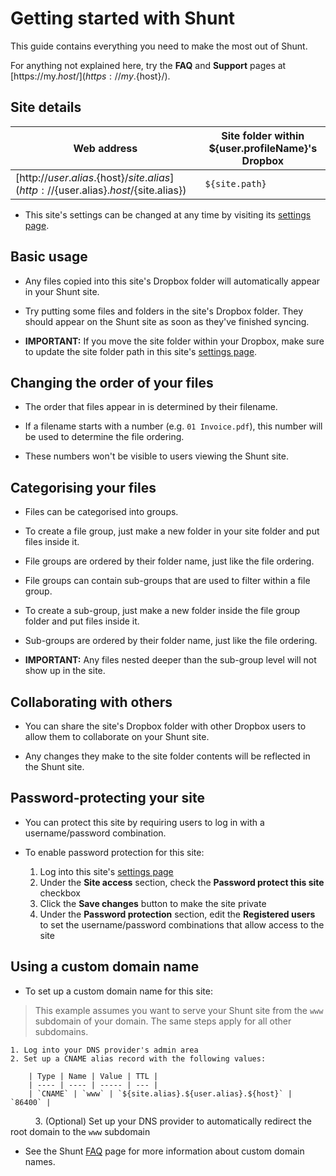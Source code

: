 # Getting started with Shunt

This guide contains everything you need to make the most out of Shunt.

For anything not explained here, try the **FAQ** and **Support** pages at [https://my.${host}/](https://my.${host}/).

## Site details

| Web address | Site folder within ${user.profileName}'s Dropbox |
| ----------- | ------------------------------------------------ |
| [http://${user.alias}.${host}/${site.alias}](http://${user.alias}.${host}/${site.alias}) | `${site.path}` |


- This site's settings can be changed at any time by visiting its [settings page](https://my.${host}/sites/${site.alias}/settings).


## Basic usage

- Any files copied into this site's Dropbox folder will automatically appear in your Shunt site.

- Try putting some files and folders in the site's Dropbox folder. They should appear on the Shunt site as soon as they've finished syncing.

- **IMPORTANT:** If you move the site folder within your Dropbox, make sure to update the site folder path in this site's [settings page](https://my.${host}/sites/${site.alias}/settings).


## Changing the order of your files

- The order that files appear in is determined by their filename.

- If a filename starts with a number (e.g. `01 Invoice.pdf`), this number will be used to determine the file ordering.

- These numbers won't be visible to users viewing the Shunt site.


## Categorising your files

- Files can be categorised into groups.

- To create a file group, just make a new folder in your site folder and put files inside it.

- File groups are ordered by their folder name, just like the file ordering.

- File groups can contain sub-groups that are used to filter within a file group.

- To create a sub-group, just make a new folder inside the file group folder and put files inside it.

- Sub-groups are ordered by their folder name, just like the file ordering.

- **IMPORTANT:** Any files nested deeper than the sub-group level will not show up in the site.


## Collaborating with others

- You can share the site's Dropbox folder with other Dropbox users to allow them to collaborate on your Shunt site.

- Any changes they make to the site folder contents will be reflected in the Shunt site.


## Password-protecting your site

- You can protect this site by requiring users to log in with a username/password combination.

- To enable password protection for this site:
	1. Log into this site's [settings page](https://my.${host}/sites/${site.alias}/settings)
	2. Under the **Site access** section, check the **Password protect this site** checkbox
	3. Click the **Save changes** button to make the site private
	4. Under the **Password protection** section, edit the **Registered users** to set the username/password combinations that allow access to the site


## Using a custom domain name

- To set up a custom domain name for this site:
> This example assumes you want to serve your Shunt site from the `www` subdomain of your domain. The same steps apply for all other subdomains.

	1. Log into your DNS provider's admin area
	2. Set up a CNAME alias record with the following values:

		| Type | Name | Value | TTL |
		| ---- | ---- | ----- | --- |
		| `CNAME` | `www` | `${site.alias}.${user.alias}.${host}` | `86400` |


          3. (Optional) Set up your DNS provider to automatically redirect the root domain to the `www` subdomain

- See the Shunt [FAQ](https://my.${host}/faq) page for more information about custom domain names.
